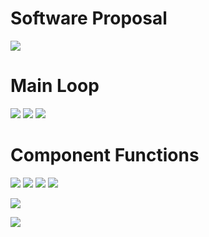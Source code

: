 # Software Proposal
![](314SP.drawio.png)

# Main Loop
![](mainloop1.PNG)
![](mainloop2.PNG)
![](mainloop3.PNG)

# Component Functions
![](debug.PNG)
![](sysinit1.PNG)
![](sysinit2.PNG)
![](read.PNG)

![](motor1.PNG)

![](motor2.PNG)
